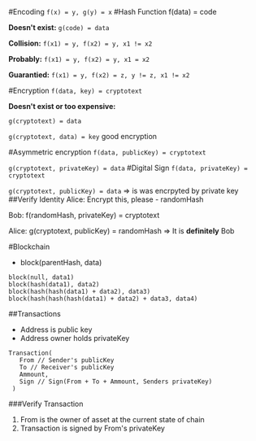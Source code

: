 ﻿#Encoding
`f(x) = y, g(y) = x`
#Hash Function
f(data) = code

**Doesn't exist:** `g(code) = data` 

**Collision:** `f(x1) = y, f(x2) = y, x1 != x2`

**Probably:** `f(x1) = y, f(x2) = y, x1 = x2`

**Guarantied:** `f(x1) = y, f(x2) = z, y != z, x1 != x2`

#Encryption
`f(data, key) = cryptotext`

**Doesn't exist or too expensive:**
    
`g(cryptotext) = data`

`g(cryptotext, data) = key` good encryption

#Asymmetric encryption
`f(data, publicKey) = cryptotext`

`g(cryptotext, privateKey) = data`
#Digital Sign
`f(data, privateKey) = cryptotext`

`g(cryptotext, publicKey) = data` => is was encrpyted by private key
##Verify Identity
Alice: Encrypt this, please - randomHash

Bob: f(randomHash, privateKey) = cryptotext

Alice: g(cryptotext, publicKey) = randomHash => It is **definitely** Bob

#Blockchain
* block(parentHash, data)
```
block(null, data1)
block(hash(data1), data2)
block(hash(hash(data1) + data2), data3)
block(hash(hash(hash(data1) + data2) + data3, data4)
```
##Transactions
- Address is public key
- Address owner holds privateKey 

```
Transaction(
   From // Sender's publicKey
   To // Receiver's publicKey
   Ammount,
   Sign // Sign(From + To + Ammount, Senders privateKey)
 ) 
```
###Verify Transaction
1. From is the owner of asset at the current state of chain
2. Transaction is signed by From's privateKey